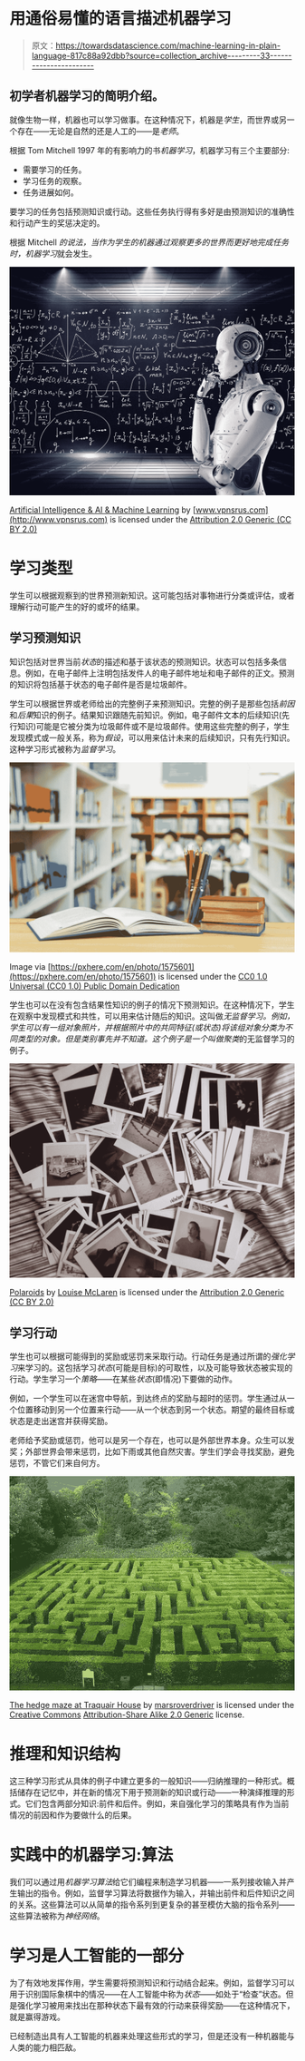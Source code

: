 # 用通俗易懂的语言描述机器学习

> 原文：<https://towardsdatascience.com/machine-learning-in-plain-language-817c88a92dbb?source=collection_archive---------33----------------------->

## 初学者机器学习的简明介绍。

就像生物一样，机器也可以学习做事。在这种情况下，机器是*学生*，而世界或另一个存在——无论是自然的还是人工的——是*老师*。

根据 Tom Mitchell 1997 年的有影响力的书*机器学习*，机器学习有三个主要部分:

*   需要学习的任务。
*   学习任务的观察。
*   任务进展如何。

要学习的任务包括预测知识或行动。这些任务执行得有多好是由预测知识的准确性和行动产生的奖惩决定的。

根据 Mitchell *的说法，当作为学生的机器通过观察更多的世界而更好地完成任务时，机器学习*就会发生。

![](img/ba9225dd65f923f6df6a22bd8acfbb71.png)

[Artificial Intelligence & AI & Machine Learning](https://www.flickr.com/photos/mikemacmarketing/30212411048) by [www.vpnsrus.com](http://www.vpnsrus.com) is licensed under the [Attribution 2.0 Generic (CC BY 2.0)](https://creativecommons.org/licenses/by/2.0/)

# 学习类型

学生可以根据观察到的世界预测新知识。这可能包括对事物进行分类或评估，或者理解行动可能产生的好的或坏的结果。

## 学习预测知识

知识包括对世界当前*状态*的描述和基于该状态的预测知识。状态可以包括多条信息。例如，在电子邮件上注明包括发件人的电子邮件地址和电子邮件的正文。预测的知识将包括基于状态的电子邮件是否是垃圾邮件。

学生可以根据世界或老师给出的完整例子来预测知识。完整的例子是那些包括*前因*和*后果*知识的例子。结果知识跟随先前知识。例如，电子邮件文本的后续知识(先行知识)可能是它被分类为垃圾邮件或不是垃圾邮件。使用这些完整的例子，学生发现模式或一般关系，称为*假设*，可以用来估计未来的后续知识，只有先行知识。这种学习形式被称为*监督学习*。

![](img/89dc1060d9bbdbc533692e8133f55c68.png)

Image via [https://pxhere.com/en/photo/1575601](https://pxhere.com/en/photo/1575601) is licensed under the [CC0 1.0 Universal (CC0 1.0)
Public Domain Dedication](https://creativecommons.org/publicdomain/zero/1.0/)

学生也可以在没有包含结果性知识的例子的情况下预测知识。在这种情况下，学生在观察中发现模式和共性，可以用来估计随后的知识。这叫做*无监督学习。*例如，学生可以有一组对象照片，并根据照片中的共同特征(或状态)将该组对象分类为不同类型的对象。但是类别事先并不知道。这个例子是一个叫做*聚类*的无监督学习的例子。

![](img/b3e2f37e9d777d5b4e84d77dd6865691.png)

[Polaroids](https://www.flickr.com/photos/louisephotography/4649041863) by [Louise McLaren](https://www.flickr.com/photos/louisephotography/) is licensed under the [Attribution 2.0 Generic (CC BY 2.0)](https://creativecommons.org/licenses/by/2.0/)

## 学习行动

学生也可以根据可能得到的奖励或惩罚来采取行动。行动任务是通过所谓的*强化学习*来学习的。这包括学习*状态*(可能是目标)的可取性，以及可能导致状态被实现的行动。学生学习一个*策略*——在某些*状态*(即情况)下要做的动作。

例如，一个学生可以在迷宫中导航，到达终点的奖励与超时的惩罚。学生通过从一个位置移动到另一个位置来行动——从一个状态到另一个状态。期望的最终目标或状态是走出迷宫并获得奖励。

老师给予奖励或惩罚，他可以是另一个存在，也可以是外部世界本身。众生可以发奖；外部世界会带来惩罚，比如下雨或其他自然灾害。学生们学会寻找奖励，避免惩罚，不管它们来自何方。

![](img/f404db67b98b223609f3635eb2a25139.png)

[The hedge maze at Traquair House](https://www.flickr.com/photos/12173006@N08/2937635448) by [marsroverdriver](https://www.flickr.com/people/12173006@N08) is licensed under the [Creative Commons](https://en.wikipedia.org/wiki/en:Creative_Commons) [Attribution-Share Alike 2.0 Generic](https://creativecommons.org/licenses/by-sa/2.0/deed.en) license.

# 推理和知识结构

这三种学习形式从具体的例子中建立更多的一般知识——归纳推理的一种形式。概括储存在记忆中，并在新的情况下用于预测新的知识或行动——一种演绎推理的形式。它们包含两部分知识:前件和后件。例如，来自强化学习的策略具有作为当前情况的前因和作为要做什么的后果。

# 实践中的机器学习:算法

我们可以通过用*机器学习算法*给它们编程来制造学习机器——一系列接收输入并产生输出的指令。例如，监督学习算法将数据作为输入，并输出前件和后件知识之间的关系。这些算法可以从简单的指令系列到更复杂的甚至模仿大脑的指令系列——这些算法被称为*神经网络*。

# 学习是人工智能的一部分

为了有效地发挥作用，学生需要将预测知识和行动结合起来。例如，监督学习可以用于识别国际象棋中的情况——在人工智能中称为*状态*——如处于“检查”状态。但是强化学习被用来找出在那种状态下最有效的行动来获得奖励——在这种情况下，就是赢得游戏。

已经制造出具有人工智能的机器来处理这些形式的学习，但是还没有一种机器能与人类的能力相匹敌。